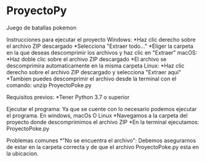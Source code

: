 # ProyectoPy
Juego de batallas pokemon

Instrucciones para ejecutar el proyecto
Windows:
        *Haz clic derecho sobre el archivo ZIP descargado
        *Selecciona "Extraer todo..."
        *Eliger la carpeta en la que deseas descomprimir los archivos y haz clic en "Extraer"
macOS:
        *Haz doble clic sobre el archivo ZIP descargado
        *El archivo se descomprimira automaticamente en la misma carpeta
Linux:
        *Haz clic derecho sobre el archivo ZIP descargado y selecciona "Extraer aqui"
        *Tambien puedes descomprimir el archivo desde la terminal con el comando: unzip ProyectoPoke.py

Requisitos previos:
        *Tener Python 3.7 o superior

Ejecutar el programa:
Ya que se cuente con lo necesario podemos ejecutar el programa.
En windows, macOs O Linux
        *Navegamos a la carpeta del proyecto donde descomprimimos el archivo ZIP
        *En la terminal ejecutamos: ProyectoPoke.py

Problemas comunes
        *"No se encuentra el archivo": Debemos asegurarnos de estar en la carpeta correcta y de que el archivo
        ProyectoPoke.py esta en la ubicacion. 


